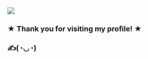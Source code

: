 <img src=https://media3.giphy.com/media/v1.Y2lkPTc5MGI3NjExNDVkd2hwYW5uYjY5bGVibXc2YW85ZHlpdjNkYmVocmlycmhncjg1MyZlcD12MV9pbnRlcm5hbF9naWZfYnlfaWQmY3Q9Zw/Rj2Uww3PeBcdpjJPKB/giphy.gif>

###                                                                                 ★  Thank you for visiting my profile! ★

### ✍️(◔◡◔)


